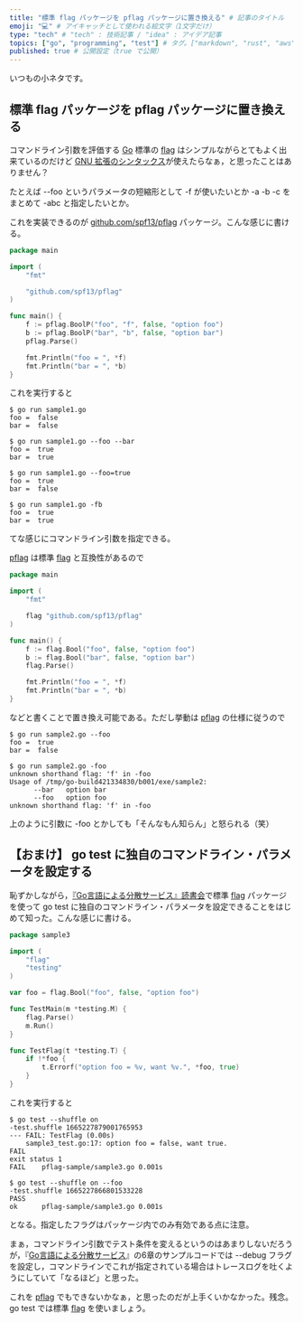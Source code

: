 ```yaml
---
title: "標準 flag パッケージを pflag パッケージに置き換える" # 記事のタイトル
emoji: "💻" # アイキャッチとして使われる絵文字（1文字だけ）
type: "tech" # "tech" : 技術記事 / "idea" : アイデア記事
topics: ["go", "programming", "test"] # タグ。["markdown", "rust", "aws"] のように指定する
published: true # 公開設定（true で公開）
---
```


いつもの小ネタです。

## 標準 flag パッケージを pflag パッケージに置き換える

コマンドライン引数を評価する [Go] 標準の [flag] はシンプルながらとてもよく出来ているのだけど [GNU 拡張のシンタックス](https://www.gnu.org/software/libc/manual/html_node/Argument-Syntax.html "Argument Syntax (The GNU C Library)")が使えたらなぁ，と思ったことはありません？

たとえば --foo というパラメータの短縮形として -f が使いたいとか -a -b -c をまとめて -abc と指定したいとか。

これを実装できるのが [github.com/spf13/pflag][pflag] パッケージ。こんな感じに書ける。

```go:sample1.go
package main

import (
    "fmt"

    "github.com/spf13/pflag"
)

func main() {
    f := pflag.BoolP("foo", "f", false, "option foo")
    b := pflag.BoolP("bar", "b", false, "option bar")
    pflag.Parse()

    fmt.Println("foo = ", *f)
    fmt.Println("bar = ", *b)
}
```

これを実行すると

```
$ go run sample1.go
foo =  false
bar =  false

$ go run sample1.go --foo --bar
foo =  true
bar =  true

$ go run sample1.go --foo=true
foo =  true
bar =  false

$ go run sample1.go -fb
foo =  true
bar =  true
```

てな感じにコマンドライン引数を指定できる。

[pflag] は標準 [flag] と互換性があるので


```go:sample2.go
package main

import (
    "fmt"

    flag "github.com/spf13/pflag"
)

func main() {
    f := flag.Bool("foo", false, "option foo")
    b := flag.Bool("bar", false, "option bar")
    flag.Parse()

    fmt.Println("foo = ", *f)
    fmt.Println("bar = ", *b)
}
```

などと書くことで置き換え可能である。ただし挙動は [pflag] の仕様に従うので

```
$ go run sample2.go --foo
foo =  true
bar =  false

$ go run sample2.go -foo
unknown shorthand flag: 'f' in -foo
Usage of /tmp/go-build421334830/b001/exe/sample2:
      --bar   option bar
      --foo   option foo
unknown shorthand flag: 'f' in -foo
```

上のように引数に -foo とかしても「そんなもん知らん」と怒られる（笑）

## 【おまけ】 go test に独自のコマンドライン・パラメータを設定する

恥ずかしながら，[『Go言語による分散サービス』読書会][読書会]で標準 [flag] パッケージを使って go test に独自のコマンドライン・パラメータを設定できることをはじめて知った。こんな感じに書ける。

```go:sample3_test.go
package sample3

import (
    "flag"
    "testing"
)

var foo = flag.Bool("foo", false, "option foo")

func TestMain(m *testing.M) {
    flag.Parse()
    m.Run()
}

func TestFlag(t *testing.T) {
    if !*foo {
        t.Errorf("option foo = %v, want %v.", *foo, true)
    }
}
```

これを実行すると

```
$ go test --shuffle on
-test.shuffle 1665227879001765953
--- FAIL: TestFlag (0.00s)
    sample3_test.go:17: option foo = false, want true.
FAIL
exit status 1
FAIL	pflag-sample/sample3.go	0.001s

$ go test --shuffle on --foo
-test.shuffle 1665227866801533228
PASS
ok  	pflag-sample/sample3.go	0.001s
```

となる。指定したフラグはパッケージ内でのみ有効である点に注意。

まぁ，コマンドライン引数でテスト条件を変えるというのはあまりしないだろうが，『[Go言語による分散サービス](https://www.oreilly.co.jp/books/9784873119977/ "O'Reilly Japan - Go言語による分散サービス")』の6章のサンプルコードでは --debug フラグを設定し，コマンドラインでこれが指定されている場合はトレースログを吐くようにしていて「なるほど」と思った。

これを [pflag] でもできないかなぁ，と思ったのだが上手くいかなかった。残念。 go test では標準 [flag] を使いましょう。

[Go]: https://go.dev/ "The Go Programming Language"
[flag]: https://pkg.go.dev/flag "flag package - flag - Go Packages"
[pflag]: https://github.com/spf13/pflag "spf13/pflag: Drop-in replacement for Go's flag package, implementing POSIX/GNU-style --flags."
[読書会]: https://technical-book-reading-2.connpass.com/event/260183/ "第3回『Go言語による分散サービス』オンライン読書会 - connpass"
